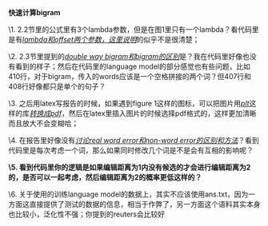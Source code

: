 **快速计算bigram**

\1. 2.2节里的公式里有3个lambda参数，但是在图1里只有一个lambda？看代码里是有<u>*lambda和offset两个参数，这里说明*</u>的似乎不是很清楚；

\2. 2.3节里提到的<u>*double way bigram和bigram的区别*</u>是？我在代码里好像也没有看到的样子；然后在代码里的language model的部分感觉也有些问题，比如410行，对于bigram，传入的words应该是一个空格拼接的两个词？但407行和408行好像都只是单个的句子？

\3. 之后用latex写报告的时候，如果遇到figure 1这样的图标，可以把图片用<u>*plt*</u>这样的库<u>*转换成pdf*</u>，然后在latex里插入图片的时候选择pdf格式的，这样更加清晰而且放大不会变糊哈；

\4. 在报告里好像没有<u>*讨论real word error和non-word error的区别和方法*</u>？看到代码里是每次考虑一个词，那么如果同时修改几个词是不是会有互相的影响呢？

**\5. 看到代码里你的逻辑是如果编辑距离为1内没有候选的才会进行编辑距离为2的，是否可以一起考虑，然后编辑距离为2的概率更低这样的？**

\6. 关于使用的训练language model的数据上，其实不应该使用ans.txt，因为一方面这直接提供了测试的数据的信息，相当于作弊了，另一方面这个语料其实本身也比较小，泛化性不强；你提到的reuters会比较好















